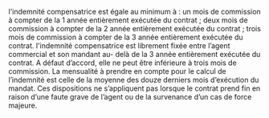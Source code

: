 l'indemnité compensatrice est égale au minimum à :
un mois de commission à compter de la 1 année entièrement exécutée du contrat ;
deux mois de commission à compter de la 2 année entièrement exécutée du
contrat ;
trois mois de commission à compter de la 3 année entièrement exécutée du
contrat.
l'indemnité compensatrice est librement fixée entre l’agent commercial et son mandant au-
delà de la 3 année entièrement exécutée du contrat.
A défaut d’accord, elle ne peut être inférieure à trois mois de commission.
La mensualité à prendre en compte pour le calcul de l’indemnité est celle de la moyenne des
douze derniers mois d’exécution du mandat.
Ces dispositions ne s’appliquent pas lorsque le contrat prend fin en raison d’une faute grave
de l’agent ou de la survenance d’un cas de force majeure.